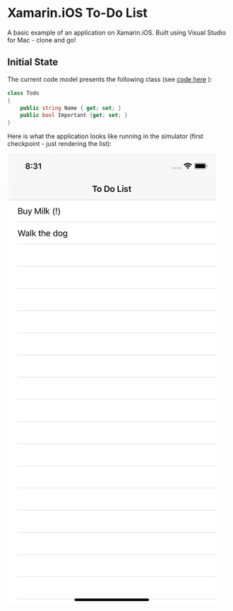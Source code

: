 # Xamarin.iOS To-Do List

A basic example of an application on Xamarin.iOS. Built using Visual Studio for Mac - clone and go!

## Initial State

The current code model presents the following class (see [code here](./ToDoList/ToDoItem.cs) ):

```csharp
class Todo
{
    public string Name { get; set; }
    public bool Important {get; set; }
}
```

Here is what the application looks like running in the simulator (first checkpoint - just rendering the list):

![Screenshot 1](./Screenshots/01-initial-list.png)



